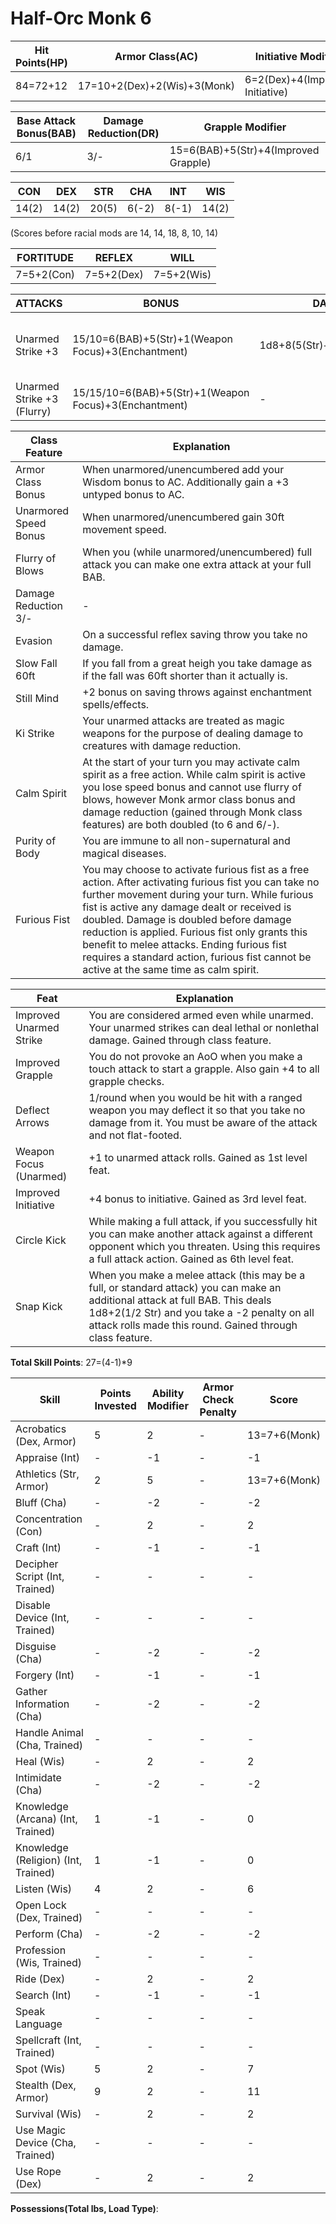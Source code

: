 # Half-Orc Monk 6

Hit Points(HP) | Armor Class(AC) | Initiative Modifier | Speed | Size
-------------- | --------------- | ------------------- | ----- | ----
84=72+12       | 17=10+2(Dex)+2(Wis)+3(Monk)| 6=2(Dex)+4(Improved Initiative)| 60ft | Medium

Base Attack Bonus(BAB) | Damage Reduction(DR) | Grapple Modifier
---------------------  | -------------------- | ----------------
6/1                    | 3/-                  | 15=6(BAB)+5(Str)+4(Improved Grapple)

CON   | DEX   | STR   | CHA   | INT   | WIS 
---   | ---   | ---   | ---   | -     | ------- 
14(2) | 14(2) | 20(5) | 6(-2) | 8(-1) | 14(2) 

(Scores before racial mods are 14, 14, 18, 8, 10, 14)

FORTITUDE | REFLEX | WILL
--------- | ------ | ----
7=5+2(Con)| 7=5+2(Dex)| 7=5+2(Wis)

ATTACKS | BONUS | DAMAGE | CRITICAL | NOTES
------- | ----- | ------ | -------- | -----
Unarmed Strike +3 | 15/10=6(BAB)+5(Str)+1(Weapon Focus)+3(Enchantment) | 1d8+8(5(Str)+3(Enchantment)) | 20/x2 | The +3 Enchantment bonus comes from handwraps
Unarmed Strike +3 (Flurry) | 15/15/10=6(BAB)+5(Str)+1(Weapon Focus)+3(Enchantment) | - | - | -

Class Feature | Explanation
------------- | -----------
Armor Class Bonus        | When unarmored/unencumbered add your Wisdom bonus to AC. Additionally gain a +3 untyped bonus to AC.
Unarmored Speed Bonus    | When unarmored/unencumbered gain 30ft movement speed.
Flurry of Blows          | When you (while unarmored/unencumbered) full attack you can make one extra attack at your full BAB.
Damage Reduction 3/-     | -
Evasion                  | On a successful reflex saving throw you take no damage.
Slow Fall 60ft           | If you fall from a great heigh you take damage as if the fall was 60ft shorter than it actually is.
Still Mind               | +2 bonus on saving throws against enchantment spells/effects.
Ki Strike                | Your unarmed attacks are treated as magic weapons for the purpose of dealing damage to creatures with damage reduction.
Calm Spirit              | At the start of your turn you may activate calm spirit as a free action. While calm spirit is active you lose speed bonus and cannot use flurry of blows, however Monk armor class bonus and damage reduction (gained through Monk class features) are both doubled (to 6 and 6/-).
Purity of Body           | You are immune to all non-supernatural and magical diseases.
Furious Fist             | You may choose to activate furious fist as a free action. After activating furious fist you can take no further movement during your turn. While furious fist is active any damage dealt or received is doubled. Damage is doubled before damage reduction is applied. Furious fist only grants this benefit to melee attacks. Ending furious fist requires a standard action, furious fist cannot be active at the same time as calm spirit.


Feat | Explanation
----- | -----------
Improved Unarmed Strike | You are considered armed even while unarmed. Your unarmed strikes can deal lethal or nonlethal damage. Gained through class feature.
Improved Grapple | You do not provoke an AoO when you make a touch attack to start a grapple. Also gain +4 to all grapple checks.
Deflect Arrows | 1/round when you would be hit with a ranged weapon you may deflect it so that you take no damage from it. You must be aware of the attack and not flat-footed.
Weapon Focus (Unarmed) | +1 to unarmed attack rolls. Gained as 1st level feat.
Improved Initiative | +4 bonus to initiative. Gained as 3rd level feat.
Circle Kick | While making a full attack, if you successfully hit you can make another attack against a different opponent which you threaten. Using this requires a full attack action. Gained as 6th level feat.
Snap Kick | When you make a melee attack (this may be a full, or standard attack) you can make an additional attack at full BAB. This deals 1d8+2(1/2 Str) and you take a -2 penalty on all attack rolls made this round. Gained through class feature.

**Total Skill Points**: 27=(4-1)*9

Skill | Points Invested | Ability Modifier | Armor Check Penalty | Score
----- | --------------- | ---------------- | ------------------- | -----
Acrobatics (Dex, Armor) | 5      | 2       | - | 13=7+6(Monk)
Appraise (Int) | -      | -1               | - | -1
Athletics (Str, Armor) | 2      | 5        | - | 13=7+6(Monk)
Bluff (Cha)    | -      | -2               | - | -2
Concentration (Con)| -  | 2                | - | 2
Craft (Int)        | -  | -1               | - | -1
Decipher Script (Int, Trained)| -| -       | - | -
Disable Device (Int, Trained)| - | -       | - | -
Disguise (Cha)      | - | -2               | - | -2
Forgery (Int)       | - | -1               | - | -1
Gather Information (Cha) | - | -2          | - | -2
Handle Animal (Cha, Trained) | -  | -      | - | -
Heal (Wis)          | -  | 2               | - | 2
Intimidate (Cha)    | -  | -2              | - | -2
Knowledge (Arcana) (Int, Trained)     | 1  | -1     | - | 0
Knowledge (Religion) (Int, Trained)     | 1  | -1     | - | 0
Listen (Wis)        | 4  | 2               | - | 6
Open Lock (Dex, Trained) | - | -           | - | -
Perform (Cha)   | - | -2                   | - | -2
Profession (Wis, Trained)| - | -           | - | -
Ride (Dex)      | - | 2                    | - | 2
Search (Int)    | - | -1                   | - | -1
Speak Language | - | -                     | - | -
Spellcraft (Int, Trained) | - | -          | - | -
Spot (Wis)       | 5 | 2                   | - | 7
Stealth (Dex, Armor)| 9 | 2                | - | 11
Survival (Wis)   | - | 2                   | - | 2
Use Magic Device (Cha, Trained) | - | -    | - | -
Use Rope (Dex)         | - | 2             | - | 2

**Possessions(Total lbs, Load Type)**: 